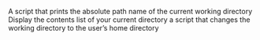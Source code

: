 A script that prints the absolute path name of the current working directory
Display the contents list of your current directory
a script that changes the working directory to the user’s home directory
